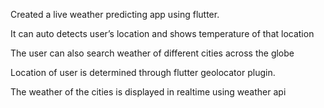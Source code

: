 Created a live weather predicting app using flutter.

It can auto detects user’s location and shows temperature of that location

The user can also search weather of different cities across the globe

Location of user is determined through flutter geolocator plugin. 

The weather of the cities is displayed in realtime using weather api
    
